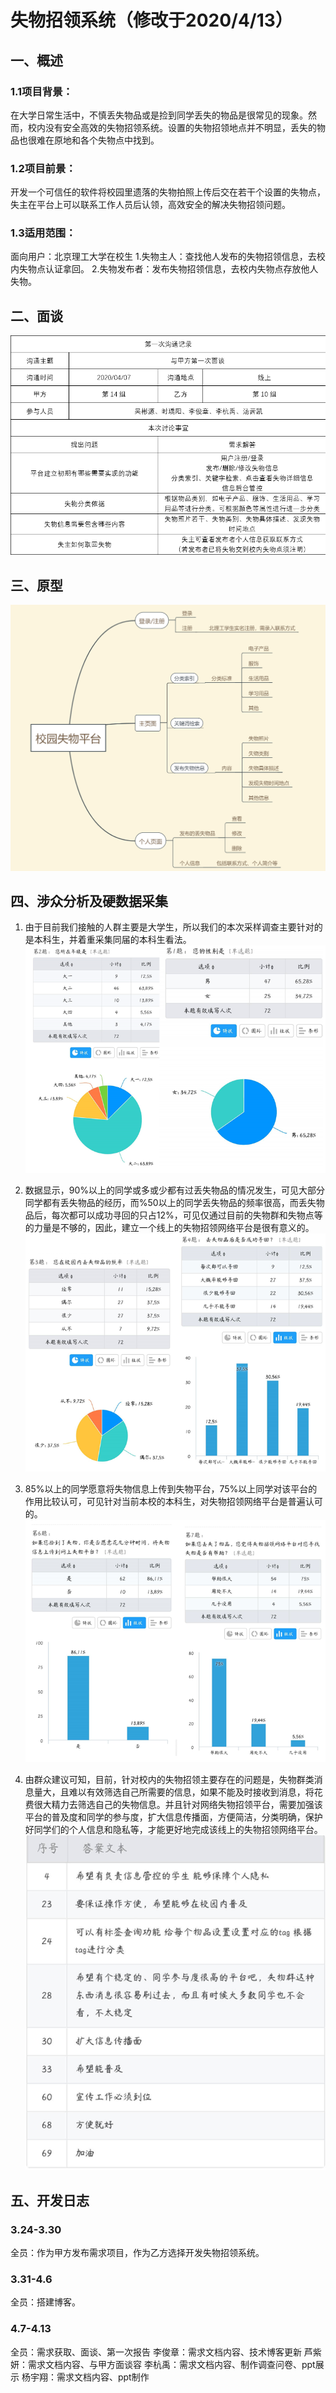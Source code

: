 # 失物招领系统（修改于2020/4/13）

## 一、概述

### 1.1项目背景：<br>
在大学日常生活中，不慎丢失物品或是捡到同学丢失的物品是很常见的现象。然而，校内没有安全高效的失物招领系统。设置的失物招领地点并不明显，丢失的物品也很难在原地和各个失物点中找到。

### 1.2项目前景：<br>
开发一个可信任的软件将校园里遗落的失物拍照上传后交在若干个设置的失物点，失主在平台上可以联系工作人员后认领，高效安全的解决失物招领问题。

### 1.3适用范围：<br>
面向用户：北京理工大学在校生
1.失物主人：查找他人发布的失物招领信息，去校内失物点认证拿回。
2.失物发布者：发布失物招领信息，去校内失物点存放他人失物。

## 二、面谈
![第一次面谈](https://github.com/ClearloveBit/Lost-FoundServiceGroup10/blob/master/%E5%9B%BE%E7%89%87%E6%A0%8F/%E7%AC%AC%E4%B8%80%E6%AC%A1%E9%9D%A2%E8%B0%88.png)

## 三、原型
![界面原型](https://github.com/ClearloveBit/Lost-FoundServiceGroup10/blob/master/%E5%9B%BE%E7%89%87%E6%A0%8F/%E7%95%8C%E9%9D%A2%E5%8E%9F%E5%9E%8B.png)

## 四、涉众分析及硬数据采集

1. 由于目前我们接触的人群主要是大学生，所以我们的本次采样调查主要针对的是本科生，并着重采集同届的本科生看法。<br>
![问卷1](https://github.com/ClearloveBit/Lost-FoundServiceGroup10/blob/master/%E5%9B%BE%E7%89%87%E6%A0%8F/%E7%BE%A4%E4%BC%97%E5%88%86%E6%9E%901.png)

2. 数据显示，90%以上的同学或多或少都有过丢失物品的情况发生，可见大部分同学都有丢失物品的经历，而%50以上的同学丢失物品的频率很高，而丢失物品后，每次都可以成功寻回的只占12%，可见仅通过目前的失物群和失物点等的力量是不够的，因此，建立一个线上的失物招领网络平台是很有意义的。<br>
![问卷2](https://github.com/ClearloveBit/Lost-FoundServiceGroup10/blob/master/%E5%9B%BE%E7%89%87%E6%A0%8F/%E7%BE%A4%E4%BC%97%E5%88%86%E6%9E%902.png)

3. 85%以上的同学愿意将失物信息上传到失物平台，75%以上同学对该平台的作用比较认可，可见针对当前本校的本科生，对失物招领网络平台是普遍认可的。<br>
![问卷3](https://github.com/ClearloveBit/Lost-FoundServiceGroup10/blob/master/%E5%9B%BE%E7%89%87%E6%A0%8F/%E7%BE%A4%E4%BC%97%E5%88%86%E6%9E%903.png)

4. 由群众建议可知，目前，针对校内的失物招领主要存在的问题是，失物群类消息量大，且难以有效筛选自己所需要的信息，如果不能及时接收到消息，将花费很大精力去筛选自己的失物信息。并且针对网络失物招领平台，需要加强该平台的普及度和同学的参与度，扩大信息传播面，方便简洁，分类明确，保护好同学们的个人信息和隐私等，才能更好地完成该线上的失物招领网络平台。<br>
![问卷4](https://github.com/ClearloveBit/Lost-FoundServiceGroup10/blob/master/%E5%9B%BE%E7%89%87%E6%A0%8F/%E7%BE%A4%E4%BC%97%E5%88%86%E6%9E%904.png)

## 五、开发日志
### 3.24-3.30
全员：作为甲方发布需求项目，作为乙方选择开发失物招领系统。

### 3.31-4.6
全员：搭建博客。

### 4.7-4.13
全员：需求获取、面谈、第一次报告
李俊章：需求文档内容、技术博客更新
芦紫妍：需求文档内容、与甲方面谈容
李杭禹：需求文档内容、制作调查问卷、ppt展示
杨宇翔：需求文档内容、ppt制作



